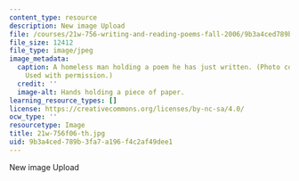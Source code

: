 ```yaml
---
content_type: resource
description: New image Upload
file: /courses/21w-756-writing-and-reading-poems-fall-2006/9b3a4ced789b3fa7a196f4c2af49dee1_21w-756f06-th.jpg
file_size: 12412
file_type: image/jpeg
image_metadata:
  caption: A homeless man holding a poem he has just written. (Photo courtesy of [Premasagar](http://premasagar.com/).
    Used with permission.)
  credit: ''
  image-alt: Hands holding a piece of paper.
learning_resource_types: []
license: https://creativecommons.org/licenses/by-nc-sa/4.0/
ocw_type: ''
resourcetype: Image
title: 21w-756f06-th.jpg
uid: 9b3a4ced-789b-3fa7-a196-f4c2af49dee1
---
```

New image Upload